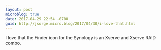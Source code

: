 ```yaml
---
layout: post
microblog: true
date: 2017-04-29 22:54 -0700
guid: http://jsorge.micro.blog/2017/04/30/i-love-that.html
---
```

I love that the Finder icon for the Synology is an Xserve and Xserve RAID combo. 
